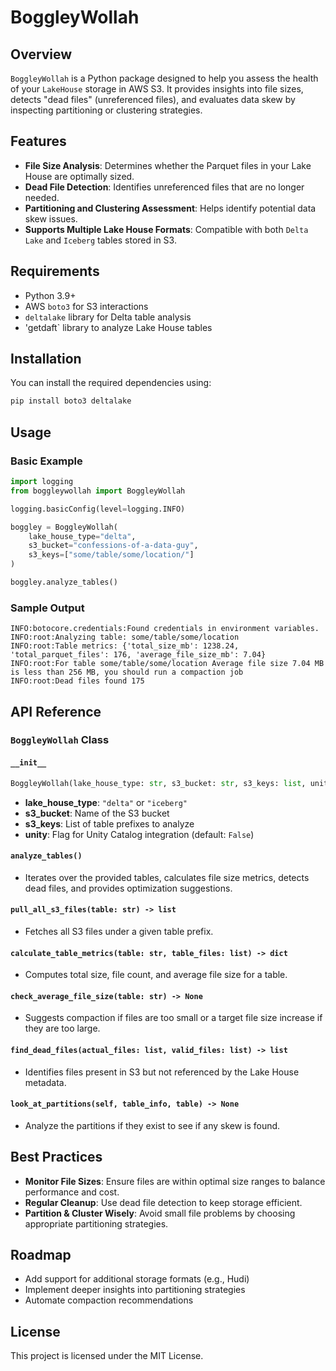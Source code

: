 # BoggleyWollah

## Overview
`BoggleyWollah` is a Python package designed to help you assess the health of your `LakeHouse` storage in AWS S3. It provides insights into file sizes, detects "dead files" (unreferenced files), and evaluates data skew by inspecting partitioning or clustering strategies.

## Features
- **File Size Analysis**: Determines whether the Parquet files in your Lake House are optimally sized.
- **Dead File Detection**: Identifies unreferenced files that are no longer needed.
- **Partitioning and Clustering Assessment**: Helps identify potential data skew issues.
- **Supports Multiple Lake House Formats**: Compatible with both `Delta Lake` and `Iceberg` tables stored in S3.

## Requirements
- Python 3.9+
- AWS `boto3` for S3 interactions
- `deltalake` library for Delta table analysis
- 'getdaft` library to analyze Lake House tables

## Installation
You can install the required dependencies using:
```sh
pip install boto3 deltalake
```

## Usage
### Basic Example
```python
import logging
from boggleywollah import BoggleyWollah

logging.basicConfig(level=logging.INFO)

boggley = BoggleyWollah(
    lake_house_type="delta",
    s3_bucket="confessions-of-a-data-guy",
    s3_keys=["some/table/some/location/"]
)

boggley.analyze_tables()
```
### Sample Output
```
INFO:botocore.credentials:Found credentials in environment variables.
INFO:root:Analyzing table: some/table/some/location
INFO:root:Table metrics: {'total_size_mb': 1238.24, 'total_parquet_files': 176, 'average_file_size_mb': 7.04}
INFO:root:For table some/table/some/location Average file size 7.04 MB is less than 256 MB, you should run a compaction job
INFO:root:Dead files found 175
```

## API Reference
### `BoggleyWollah` Class
#### `__init__`
```python
BoggleyWollah(lake_house_type: str, s3_bucket: str, s3_keys: list, unity: bool = False)
```
- **lake_house_type**: `"delta"` or `"iceberg"`
- **s3_bucket**: Name of the S3 bucket
- **s3_keys**: List of table prefixes to analyze
- **unity**: Flag for Unity Catalog integration (default: `False`)

#### `analyze_tables()`
- Iterates over the provided tables, calculates file size metrics, detects dead files, and provides optimization suggestions.

#### `pull_all_s3_files(table: str) -> list`
- Fetches all S3 files under a given table prefix.

#### `calculate_table_metrics(table: str, table_files: list) -> dict`
- Computes total size, file count, and average file size for a table.

#### `check_average_file_size(table: str) -> None`
- Suggests compaction if files are too small or a target file size increase if they are too large.

#### `find_dead_files(actual_files: list, valid_files: list) -> list`
- Identifies files present in S3 but not referenced by the Lake House metadata.

#### `look_at_partitions(self, table_info, table) -> None`
- Analyze the partitions if they exist to see if any skew is found.

## Best Practices
- **Monitor File Sizes**: Ensure files are within optimal size ranges to balance performance and cost.
- **Regular Cleanup**: Use dead file detection to keep storage efficient.
- **Partition & Cluster Wisely**: Avoid small file problems by choosing appropriate partitioning strategies.

## Roadmap
- Add support for additional storage formats (e.g., Hudi)
- Implement deeper insights into partitioning strategies
- Automate compaction recommendations

## License
This project is licensed under the MIT License.

